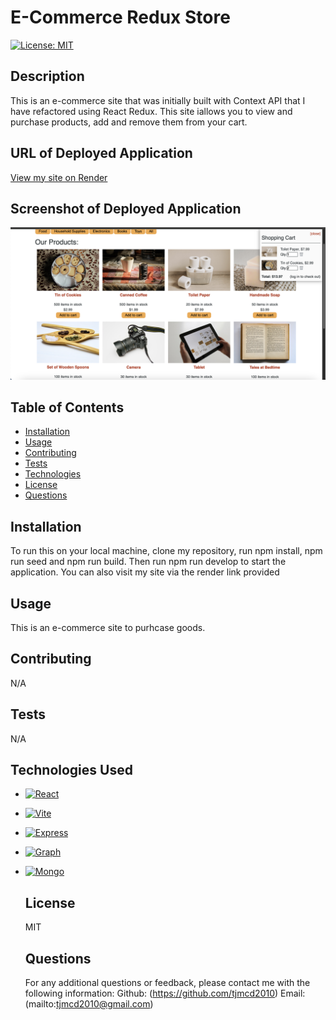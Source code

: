 
  # E-Commerce Redux Store

  [![License: MIT](https://img.shields.io/badge/License-MIT-yellow.svg)](https://opensource.org/licenses/MIT)

  ## Description
  This is an e-commerce site that was initially built with Context API that I have refactored using React Redux. This site iallows you to view and purchase products, add and remove them from your cart. 

  ## URL of Deployed Application

  [View my site on Render](https://e-commerce-redux-store.onrender.com)

  ## Screenshot of Deployed Application

  ![E-commerce site with items in cart](./Assets/Cart.png)

  ## Table of Contents
  - [Installation](#installation)
  - [Usage](#usage)
  - [Contributing](#contributing)
  - [Tests](#tests)
  - [Technologies](#technologies)
  - [License](#license)
  - [Questions](#questions)

  ## Installation
  To run this on your local machine, clone my repository, run npm install, npm run seed and npm run build. Then run npm run develop to start the application. You can also visit my site via the render link provided

  ## Usage
  This is an e-commerce site to purhcase goods. 

  ## Contributing
  N/A

  ## Tests
  N/A

  ## Technologies Used
  
* [![React][React.js]][React-url]
* [![Vite][Vite.js]][Vite-url]
* [![Express][Express.js]][Express-url]
* [![Graph][GraphQL]][GraphQL-url]
* [![Mongo][MongoDB]][MongoDB-url]
  

   ## License
  MIT

  ## Questions

  For any additional questions or feedback, please contact me with the following information:
  Github: (https://github.com/tjmcd2010)
  Email: (mailto:tjmcd2010@gmail.com)  

 <!-- MARKDOWN LINKS & IMAGES -->
<!-- https://www.markdownguide.org/basic-syntax/#reference-style-links -->
[contributors-shield]: https://img.shields.io/github/contributors/bmist41/Cal-Bootcamp-Alumni.svg?style=for-the-badge
[contributors-url]: https://github.com/bmist41/Cal-Bootcamp-Alumni/graphs/contributors
[forks-shield]: https://img.shields.io/github/forks/bmist41/Cal-Bootcamp-Alumni.svg?style=for-the-badge
[forks-url]: https://github.com/bmist41/Cal-Bootcamp-Alumni/network/members
[stars-shield]: https://img.shields.io/github/stars/bmist41/Cal-Bootcamp-Alumni.svg?style=for-the-badge
[stars-url]: https://github.com/bmist41/Cal-Bootcamp-Alumni/stargazers
[issues-shield]: https://img.shields.io/github/issues/bmist41/Cal-Bootcamp-Alumni.svg?style=for-the-badge
[issues-url]: https://github.com/bmist41/Cal-Bootcamp-Alumni/issues
[license-shield]: https://img.shields.io/github/license/bmist41/Cal-Bootcamp-Alumni.svg?style=for-the-badge
[license-url]: https://github.com/bmist41/Cal-Bootcamp-Alumni/blob/master/LICENSE.txt
[product-screenshot]: images/screenshot.png

[React.js]: https://img.shields.io/badge/React-20232A?style=for-the-badge&logo=react&logoColor=61DAFB
[React-url]: https://reactjs.org/
[Vite.js]: https://img.shields.io/badge/Vite-646CFF?style=for-the-badge&logo=Vite&logoColor=white
[Vite-url]: https://vitejs.dev
[ChakraUI]: https://shields.io/badge/chakra--ui-black?logo=chakraui&style=for-the-badge
[Chakra-url]: https://v2.chakra-ui.com/
[Express.js]: https://img.shields.io/badge/express-000000?style=for-the-badge&logo=express&logoColor=white
[Express-url]: https://expressjs.com
[GraphQL]: https://img.shields.io/badge/GraphQL-E434AA?style=for-the-badge&logo=graphql&logoColor=white
[GraphQL-url]: https://graphql.org/
[MongoDB]: https://img.shields.io/badge/-MongoDB-13aa52?style=for-the-badge&logo=mongodb&logoColor=white
[MongoDB-url]: https://www.mongodb.com

